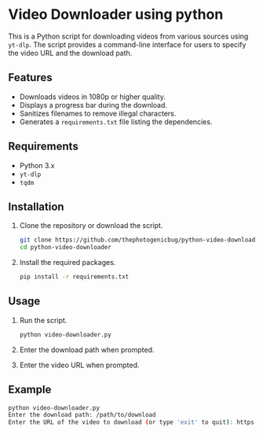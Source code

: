 # Video Downloader using python

This is a Python script for downloading videos from various sources using `yt-dlp`. The script provides a command-line interface for users to specify the video URL and the download path.

## Features

- Downloads videos in 1080p or higher quality.
- Displays a progress bar during the download.
- Sanitizes filenames to remove illegal characters.
- Generates a `requirements.txt` file listing the dependencies.

## Requirements

- Python 3.x
- `yt-dlp`
- `tqdm`

## Installation

1. Clone the repository or download the script.

    ```bash
    git clone https://github.com/thephotogenicbug/python-video-downloader.git
    cd python-video-downloader
    ```

2. Install the required packages.

    ```bash
    pip install -r requirements.txt
    ```

## Usage

1. Run the script.

    ```bash
    python video-downloader.py
    ```

2. Enter the download path when prompted.
3. Enter the video URL when prompted.

## Example

```bash
python video-downloader.py
Enter the download path: /path/to/download
Enter the URL of the video to download (or type 'exit' to quit): https://www.youtube.com/watch?v=dQw4w9WgXcQ
